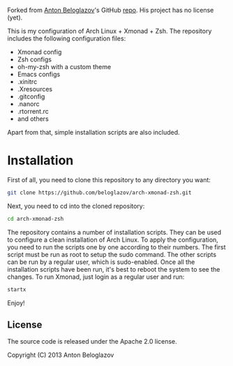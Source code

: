 Forked from [Anton Beloglazov](http://beloglazov.info/)'s GitHub
[repo](https://github.com/beloglazov/arch-xmonad-zsh). His project has no license (yet).

This is my configuration of Arch Linux + Xmonad + Zsh. The repository includes the following
configuration files:

 * Xmonad config
 * Zsh configs
 * oh-my-zsh with a custom theme
 * Emacs configs
 * .xinitrc
 * .Xresources
 * .gitconfig
 * .nanorc
 * .rtorrent.rc
 * and others

Apart from that, simple installation scripts are also included.


# Installation

First of all, you need to clone this repository to any directory you want:

```Bash
git clone https://github.com/beloglazov/arch-xmonad-zsh.git
```

Next, you need to cd into the cloned repository:

```Bash
cd arch-xmonad-zsh
```

The repository contains a number of installation scripts. They can be used to configure a clean
installation of Arch Linux. To apply the configuration, you need to run the scripts one by one
according to their numbers. The first script must be run as root to setup the sudo command. The
other scripts can be run by a regular user, which is sudo-enabled. Once all the installation scripts
have been run, it's best to reboot the system to see the changes. To run Xmonad, just login as a
regular user and run:

```Bash
startx
```

Enjoy!


## License

The source code is released under the Apache 2.0 license.

Copyright (C) 2013 Anton Beloglazov
